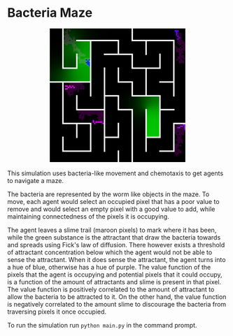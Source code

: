 # Bacteria Maze

<p align='center'>
  <img src="image/README/1743794546684.png" />
</p>

This simulation uses bacteria-like movement and chemotaxis to get agents to navigate a maze.

The bacteria are represented by the worm like objects in the maze. To move, each agent would select an occupied pixel that has a poor value to remove and would select an empty pixel with a good value to add, while maintaining connectedness of the pixels it is occupying.

The agent leaves a slime trail (maroon pixels) to mark where it has been, while the green substance is the attractant that draw the bacteria towards and spreads using Fick's law of diffusion. There however exists a threshold of attractant concentration below which the agent would not be able to sense the attractant. When it does sense the attractant, the agent turns into a hue of blue, otherwise has a hue of purple. The value function of the pixels that the agent is occupying and potential pixels that it could occupy, is a function of the amount of attractants and slime is present in that pixel. The value function is positively correlated to the amount of attractant to allow the bacteria to be attracted to it. On the other hand, the value function is negatively correlated to the amount slime to discourage the bacteria from traversing pixels it once occupied.

To run the simulation run `python main.py` in the command prompt.
